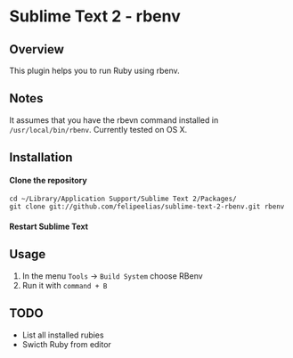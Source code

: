# Sublime Text 2 - rbenv

## Overview

This plugin helps you to run Ruby using rbenv.

## Notes

It assumes that you have the rbevn command installed in `/usr/local/bin/rbenv`. Currently tested on OS X.

## Installation

#### Clone the repository

    cd ~/Library/Application Support/Sublime Text 2/Packages/
    git clone git://github.com/felipeelias/sublime-text-2-rbenv.git rbenv

#### Restart Sublime Text

## Usage

1. In the menu `Tools` -> `Build System` choose RBenv
2. Run it with `command + B`

## TODO

- List all installed rubies
- Swicth Ruby from editor
